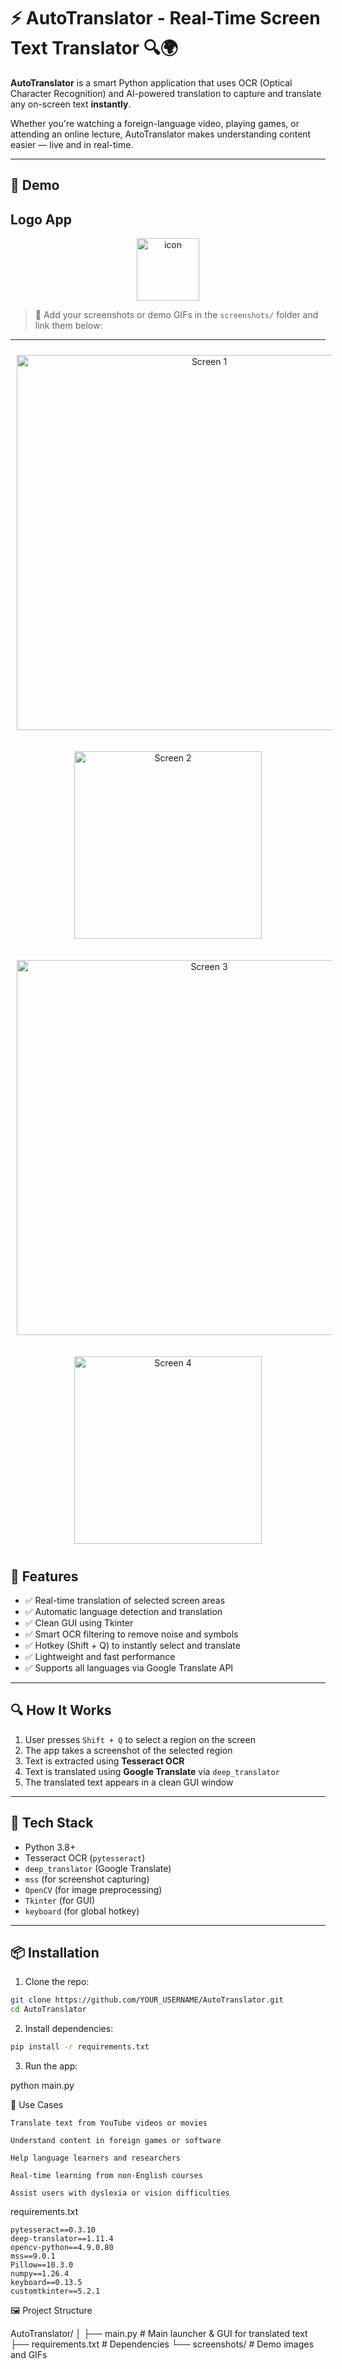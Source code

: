 # ⚡ AutoTranslator - Real-Time Screen Text Translator 🔍🌍

**AutoTranslator** is a smart Python application that uses OCR (Optical Character Recognition) and AI-powered translation to capture and translate any on-screen text **instantly**.

Whether you're watching a foreign-language video, playing games, or attending an online lecture, AutoTranslator makes understanding content easier — live and in real-time.

---

## 📸 Demo
## Logo App

<p align="center">
  <img src="https://github.com/user-attachments/assets/b8df65f1-6d81-4fa2-abe0-94559428f98f" alt="icon" width="100"/>
</p>

> 🔽 Add your screenshots or demo GIFs in the `screenshots/` folder and link them below:

---

<p align="center">
  <img src="https://github.com/user-attachments/assets/c87b010d-994b-41de-8571-5e0e004e4540" alt="Screen 1" width="600" style="margin: 10px;"/>
</p>

<p align="center">
  <img src="https://github.com/user-attachments/assets/4ffafa96-b50a-4b25-9c75-2efdd5b65599" alt="Screen 2" width="300" style="margin: 10px;"/>
</p>

<p align="center">
  <img src="https://github.com/user-attachments/assets/4e441235-c3c0-4b0d-8880-f8a118904995" alt="Screen 3" width="600" style="margin: 10px;"/>
</p>

<p align="center">
  <img src="https://github.com/user-attachments/assets/4378c49e-7a64-4ab1-95c7-546343ef0d3e" alt="Screen 4" width="300" style="margin: 10px;"/>
</p>

## 🚀 Features

- ✅ Real-time translation of selected screen areas  
- ✅ Automatic language detection and translation  
- ✅ Clean GUI using Tkinter  
- ✅ Smart OCR filtering to remove noise and symbols  
- ✅ Hotkey (Shift + Q) to instantly select and translate  
- ✅ Lightweight and fast performance  
- ✅ Supports all languages via Google Translate API

---

## 🔍 How It Works

1. User presses `Shift + Q` to select a region on the screen  
2. The app takes a screenshot of the selected region  
3. Text is extracted using **Tesseract OCR**  
4. Text is translated using **Google Translate** via `deep_translator`  
5. The translated text appears in a clean GUI window

---

## 🧰 Tech Stack

- Python 3.8+
- Tesseract OCR (`pytesseract`)
- `deep_translator` (Google Translate)
- `mss` (for screenshot capturing)
- `OpenCV` (for image preprocessing)
- `Tkinter` (for GUI)
- `keyboard` (for global hotkey)

---

## 📦 Installation

1. Clone the repo:
```bash
git clone https://github.com/YOUR_USERNAME/AutoTranslator.git
cd AutoTranslator
```
2. Install dependencies:

```bash
pip install -r requirements.txt
```
3. Run the app:

python main.py

🎯 Use Cases

    Translate text from YouTube videos or movies

    Understand content in foreign games or software

    Help language learners and researchers

    Real-time learning from non-English courses

    Assist users with dyslexia or vision difficulties
requirements.txt

```
pytesseract==0.3.10
deep-translator==1.11.4
opencv-python==4.9.0.80
mss==9.0.1
Pillow==10.3.0
numpy==1.26.4
keyboard==0.13.5
customtkinter==5.2.1
```

🖼️ Project Structure

AutoTranslator/
│
├── main.py                  # Main launcher & GUI for translated text
├── requirements.txt         # Dependencies
└── screenshots/             # Demo images and GIFs
